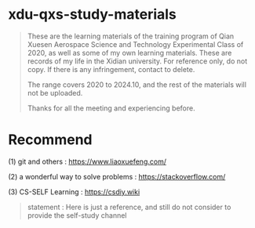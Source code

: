 # xdu-qxs-study-materials
> These are the learning materials of the training program of Qian Xuesen Aerospace Science and Technology Experimental Class of 2020, as well as some of my own learning materials. These are records of my life in the Xidian university. For reference only, do not copy. If there is any infringement, contact to delete. 
>
> The range covers 2020 to 2024.10, and the rest of the materials will not be uploaded.
>
> Thanks for all the meeting and experiencing before.



# Recommend
(1) git and others : 
https://www.liaoxuefeng.com/

(2) a wonderful way to solve problems : https://stackoverflow.com/

(3) CS-SELF Learning : https://csdiy.wiki



> statement : Here is just a reference, and still do not consider to provide the self-study channel

